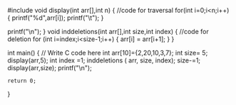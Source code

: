 
#include <iostream>
void display(int arr[],int n)
{
    //code for traversal 
    for(int i=0;i<n;i++)
{
    printf("%d",arr[i]);
    printf("\t");
}

printf("\n");
}
void inddeletions(int arr[],int size,int index)
{
    //code for deletion 
    for (int i=index;i<size-1;i++)
    {
       arr[i] = arr[i+1];
    }
}

int main() {
    // Write C code here
int arr[10]={2,20,10,3,7};
int size= 5;
display(arr,5);
int index =1;
inddeletions ( arr, size, index);
size-=1;
display(arr,size);
printf("\n");

    return 0;
}
